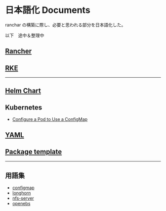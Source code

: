 # 日本語化 Documents

ranchar の構築に際し、必要と思われる部分を日本語化した。

以下　途中＆整理中


## [Rancher](rancher/rancher/rancher.md)

## [RKE](rancher/rke/menu.md)

---

## [Helm Chart](catalog/making/helmchart/helmchart.md)

## Kubernetes
- [Configure a Pod to Use a ConfigMap](catalog/making/configmap/configmap.md)

## [YAML](catalog/making/yaml/yaml.md)

## [Package template](catalog/making/package/package.md)

---
## 用語集

- [configmap](readme/making/configmap/configmap.md)
- [longhorn](readme/catalog/longhorn/longhorn.md)
- [nfs-server](readme/catalog/nfs-server/githubcom/readme.md)
- [openebs](readme/catalog/openebs/githubcom/readme.md)

